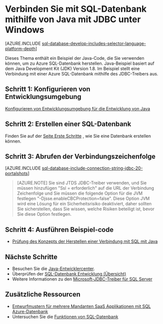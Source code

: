 <properties
    pageTitle="Verbinden mit SQL-Datenbank mithilfe von Java mit JDBC auf Windows | Microsoft Azure"
    description="Zeigt ein Beispiel der Java-Code, die Sie verwenden können, um zu Azure SQL-Datenbank herstellen. Im Beispiel verwendet JDBC, und es auf einem Windows-Clientcomputer ausgeführt wird."
    services="sql-database"
    documentationCenter=""
    authors="LuisBosquez"
    manager="jhubbard"
    editor="genemi"/>


<tags
    ms.service="sql-database"
    ms.workload="drivers"
    ms.tgt_pltfrm="na"
    ms.devlang="java"
    ms.topic="article"
    ms.date="10/03/2016"
    ms.author="lbosq"/>


# <a name="connect-to-sql-database-by-using-java-with-jdbc-on-windows"></a>Verbinden Sie mit SQL-Datenbank mithilfe von Java mit JDBC unter Windows


[AZURE.INCLUDE [sql-database-develop-includes-selector-language-platform-depth](../../includes/sql-database-develop-includes-selector-language-platform-depth.md)] 


Dieses Thema enthält ein Beispiel der Java-Code, die Sie verwenden können, um zu Azure SQL-Datenbank herstellen. Java-Beispiel basiert auf dem Java Development Kit (JDK) Version 1.8. Im Beispiel stellt eine Verbindung mit einer Azure SQL-Datenbank mithilfe des JDBC-Treibers aus.

## <a name="step-1--configure-development-environment"></a>Schritt 1: Konfigurieren von Entwicklungsumgebung

[Konfigurieren von Entwicklungsumgebung für die Entwicklung von Java](https://msdn.microsoft.com/library/mt720658.aspx)

## <a name="step-2-create-a-sql-database"></a>Schritt 2: Erstellen einer SQL-Datenbank

Finden Sie auf der [Seite Erste Schritte](sql-database-get-started.md) , wie Sie eine Datenbank erstellen können.  

## <a name="step-3-get-connection-string"></a>Schritt 3: Abrufen der Verbindungszeichenfolge

[AZURE.INCLUDE [sql-database-include-connection-string-jdbc-20-portalshots](../../includes/sql-database-include-connection-string-jdbc-20-portalshots.md)]

> [AZURE.NOTE] Sie sind JTDS JDBC-Treiber verwenden, und Sie müssen hinzufügen "Ssl = erforderlich" auf die URL der Verbindung Zeichenfolge und Sie müssen die folgende Option für die JVM festlegen "-Djsse.enableCBCProtection=false". Diese Option JVM wird eine Lösung für ein Sicherheitsrisiko deaktiviert, daher sollten Sie sicherstellen, dass Sie wissen, welche Risiken beteiligt ist, bevor Sie diese Option festlegen.

## <a name="step-4-run-sample-code"></a>Schritt 4: Ausführen Beispiel-code

* [Prüfung des Konzepts der Herstellen einer Verbindung mit SQL mit Java](https://msdn.microsoft.com/library/mt720656.aspx)

## <a name="next-steps"></a>Nächste Schritte

* Besuchen Sie die [Java-Entwicklercenter](/develop/java/).
* Überprüfen der [SQL-Datenbank Entwicklung (Übersicht)](sql-database-develop-overview.md)
* Weitere Informationen zu den [Microsoft-JDBC-Treiber für SQL Server](https://msdn.microsoft.com/library/mt484311.aspx)

## <a name="additional-resources"></a>Zusätzliche Ressourcen 

* [Entwurfmustern für mehrere Mandanten SaaS Applikationen mit SQL Azure-Datenbank](sql-database-design-patterns-multi-tenancy-saas-applications.md)
* Untersuchen Sie die [Funktionen von SQL-Datenbank](https://azure.microsoft.com/services/sql-database/)
